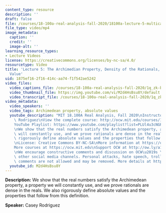 ```yaml
---
content_type: resource
description: ''
draft: false
file: /courses/18-100a-real-analysis-fall-2020/18100a-lecture-5-multicam_360p_16_9.mp4
file_type: video/mp4
image_metadata:
  caption: ''
  credit: ''
  image-alt: ''
learning_resource_types:
- Lecture Videos
license: https://creativecommons.org/licenses/by-nc-sa/4.0/
resourcetype: Video
title: 'Lecture 5: The Archimedian Property, Density of the Rationals, and Absolute
  Value'
uid: 1875ef16-2f16-414c-aa74-f1f542ae5242
video_files:
  video_captions_file: /courses/18-100a-real-analysis-fall-2020/1q_zk-bP9eY1S2dzcZmK-zIIXu6PGTK1r_transcript.webvtt
  video_thumbnail_file: https://img.youtube.com/vi/M2d4HsBsu8Y/default.jpg
  video_transcript_file: /courses/18-100a-real-analysis-fall-2020/1q_zk-bP9eY1S2dzcZmK-zIIXu6PGTK1r_transcript.pdf
video_metadata:
  video_speakers: ''
  video_tags: Archimedean property, absolute values
  youtube_description: "MIT 18.100A Real Analysis, Fall 2020\nInstructor: Dr. Casey\
    \ Rodriguez\nView the complete course: http://ocw.mit.edu/courses/18-100a-real-analysis-fall-2020/\n\
    YouTube Playlist: https://www.youtube.com/playlist?list=PLUl4u3cNGP61O7HkcF7UImpM0cR_L2gSw\n\
    \nWe show that the real numbers satisfy the Archimedean property, a property we\
    \ will constantly use, and we prove rationals are dense in the reals. We also\
    \ rigorously define absolute values and the properties that follow from this definition.\n\
    \nLicense: Creative Commons BY-NC-SA\nMore information at https://ocw.mit.edu/terms\n\
    More courses at https://ocw.mit.edu\nSupport OCW at http://ow.ly/a1If50zVRlQ\n\
    \nWe encourage constructive comments and discussion on OCW\u2019s YouTube and\
    \ other social media channels. Personal attacks, hate speech, trolling, and inappropriate\
    \ comments are not allowed and may be removed. More details at https://ocw.mit.edu/comments."
  youtube_id: M2d4HsBsu8Y
---
```

**Description:** We show that the real numbers satisfy the Archimedean property, a property we will constantly use, and we prove rationals are dense in the reals. We also rigorously define absolute values and the properties that follow from this definition.

**Speaker:** Casey Rodriguez